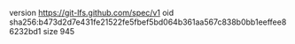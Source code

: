 version https://git-lfs.github.com/spec/v1
oid sha256:b473d2d7e431fe21522fe5fbef5bd064b361aa567c838b0bb1eeffee86232bd1
size 945
